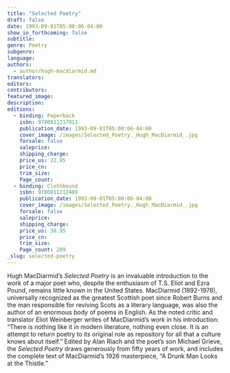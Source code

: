 ```yaml
---
title: "Selected Poetry"
draft: false
date: 1993-09-01T05:00:06-04:00
show_in_forthcoming: false
subtitle:
genre: Poetry
subgenre:
language:
authors:
  - author/hugh-macdiarmid.md
translators:
editors:
contributors:
featured_image:
description:
editions:
  - binding: Paperback
    isbn: 9780811217811
    publication_date: 1993-09-01T05:00:06-04:00
    cover_image: /images/Selected_Poetry._Hugh_MacDiarmid_.jpg
    forsale: false
    saleprice:
    shipping_charge:
    price_us: 22.95
    price_cn:
    trim_size:
    Page_count:
  - binding: Clothbound
    isbn: 9780811212489
    publication_date: 1993-09-01T05:00:06-04:00
    cover_image: /images/Selected_Poetry._Hugh_MacDiarmid_.jpg
    forsale: false
    saleprice:
    shipping_charge:
    price_us: 30.95
    price_cn:
    trim_size:
    Page_count: 289
_slug: selected-poetry
---
```


Hugh MacDiarmid’s _Selected Poetry_ is an invaluable introduction to the work of a major poet who, despite the enthusiasm of T.S. Eliot and Ezra Pound, remains little known in the United States. MacDiarmid (1892-1978), universally recognized as the greatest Scottish poet since Robert Burns and the man responsible for reviving Scots as a literary language, was also the author of an enormous body of poems in English. As the noted critic and translator Eliot Weinberger writes of MacDiarmid’s work in his introduction: “There is nothing like it in modern literature, nothing even close. It is an attempt to return poetry to its original role as repository for all that a culture knows about itself.” Edited by Alan Riach and the poet’s son Michael Grieve, the _Selected Poetry_ draws generously from fifty years of work, and includes the complete text of MacDiarmid’s 1926 masterpiece, “A Drunk Man Looks at the Thistle.”

